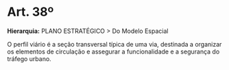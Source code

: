 # Art. 38º

**Hierarquia:** PLANO ESTRATÉGICO > Do Modelo Espacial

O perfil viário é a seção transversal típica de uma via, destinada a organizar os elementos de circulação e assegurar a funcionalidade e a segurança do tráfego urbano.






